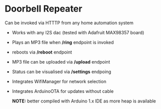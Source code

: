 # Doorbell Repeater

Can be invoked via HTTTP from any home automation system
- Works with any I2S dac (tested with Adafruit MAX98357 board)
- Plays an MP3 file when **/ring** endpoint is invoked
- reboots via **/reboot** endpoint
- MP3 file can be uploaded via **/upload** endpoint
- Status can be visualised via **/settings** endpoing
- Integrates WifiManager for network selection
- Integrates ArduinoOTA for updates without cable

  **NOTE:** better compiled with Arduino 1.x IDE as more heap is available

